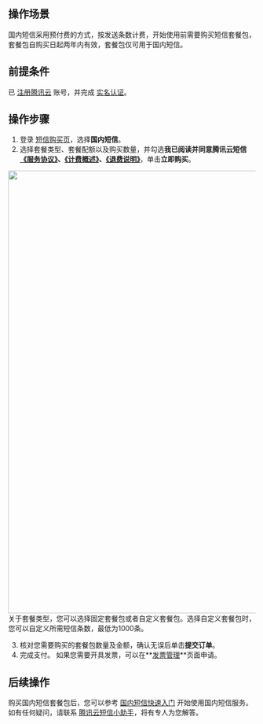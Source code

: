 ## 操作场景
国内短信采用预付费的方式，按发送条数计费，开始使用前需要购买短信套餐包，套餐包自购买日起两年内有效，套餐包仅可用于国内短信。

## 前提条件
已 [注册腾讯云](https://cloud.tencent.com/document/product/378/17985) 账号，并完成 [实名认证](https://cloud.tencent.com/document/product/378/3629)。

## 操作步骤
1. 登录 [短信购买页](https://buy.cloud.tencent.com/sms)，选择**国内短信**。
2. 选择套餐类型、套餐配额以及购买数量，并勾选**我已阅读并同意腾讯云短信[《服务协议》](https://cloud.tencent.com/document/product/382/15627)、[《计费概述》](https://cloud.tencent.com/document/product/382/18058)、[《退费说明》](https://cloud.tencent.com/document/product/382/35827)**，单击**立即购买**。
<img src="https://qcloudimg.tencent-cloud.cn/raw/5c7eb713e0eceb99ce078a7b00a18d61.png" width =900 />
<dx-alert infotype="explain" title="">
关于套餐类型，您可以选择固定套餐包或者自定义套餐包。选择自定义套餐包时，您可以自定义所需短信条数，最低为1000条。
</dx-alert>


3. 核对您需要购买的套餐包数量及金额，确认无误后单击**提交订单**。
4. 完成支付。
 如果您需要开具发票，可以在**[发票管理](https://console.cloud.tencent.com/expense/invoice)**页面申请。

## 后续操作
购买国内短信套餐包后，您可以参考 [国内短信快速入门](https://cloud.tencent.com/document/product/382/37745) 开始使用国内短信服务。
如有任何疑问，请联系 [腾讯云短信小助手](https://tccc.qcloud.com/web/im/index.html#/chat?webAppId=8fa15978f85cb41f7e2ea36920cb3ae1&title=Sms)，将有专人为您解答。
